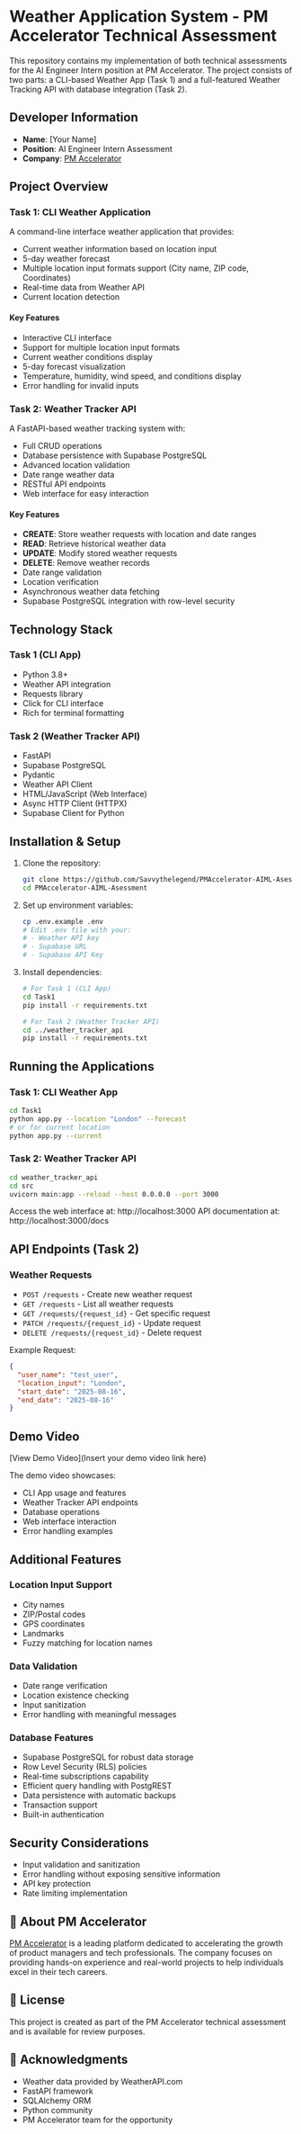 # Weather Application System - PM Accelerator Technical Assessment

This repository contains my implementation of both technical assessments for the AI Engineer Intern position at PM Accelerator. The project consists of two parts: a CLI-based Weather App (Task 1) and a full-featured Weather Tracking API with database integration (Task 2).

## Developer Information
- **Name**: [Your Name]
- **Position**: AI Engineer Intern Assessment
- **Company**: [PM Accelerator](https://www.linkedin.com/company/product-manager-accelerator/)

## Project Overview

### Task 1: CLI Weather Application
A command-line interface weather application that provides:
- Current weather information based on location input
- 5-day weather forecast
- Multiple location input formats support (City name, ZIP code, Coordinates)
- Real-time data from Weather API
- Current location detection

#### Key Features
- Interactive CLI interface
- Support for multiple location input formats
- Current weather conditions display
- 5-day forecast visualization
- Temperature, humidity, wind speed, and conditions display
- Error handling for invalid inputs

### Task 2: Weather Tracker API
A FastAPI-based weather tracking system with:
- Full CRUD operations
- Database persistence with Supabase PostgreSQL
- Advanced location validation
- Date range weather data
- RESTful API endpoints
- Web interface for easy interaction

#### Key Features
- **CREATE**: Store weather requests with location and date ranges
- **READ**: Retrieve historical weather data
- **UPDATE**: Modify stored weather requests
- **DELETE**: Remove weather records
- Date range validation
- Location verification
- Asynchronous weather data fetching
- Supabase PostgreSQL integration with row-level security

## Technology Stack

### Task 1 (CLI App)
- Python 3.8+
- Weather API integration
- Requests library
- Click for CLI interface
- Rich for terminal formatting

### Task 2 (Weather Tracker API)
- FastAPI
- Supabase PostgreSQL
- Pydantic
- Weather API Client
- HTML/JavaScript (Web Interface)
- Async HTTP Client (HTTPX)
- Supabase Client for Python

## Installation & Setup

1. Clone the repository:
   ```bash
   git clone https://github.com/Savvythelegend/PMAccelerator-AIML-Asessment.git
   cd PMAccelerator-AIML-Asessment
   ```

2. Set up environment variables:
   ```bash
   cp .env.example .env
   # Edit .env file with your:
   # - Weather API key
   # - Supabase URL
   # - Supabase API Key
   ```

3. Install dependencies:
   ```bash
   # For Task 1 (CLI App)
   cd Task1
   pip install -r requirements.txt

   # For Task 2 (Weather Tracker API)
   cd ../weather_tracker_api
   pip install -r requirements.txt
   ```

## Running the Applications

### Task 1: CLI Weather App
```bash
cd Task1
python app.py --location "London" --forecast
# or for current location
python app.py --current
```

### Task 2: Weather Tracker API
```bash
cd weather_tracker_api
cd src
uvicorn main:app --reload --host 0.0.0.0 --port 3000
```

Access the web interface at: http://localhost:3000
API documentation at: http://localhost:3000/docs

## API Endpoints (Task 2)

### Weather Requests
- `POST /requests` - Create new weather request
- `GET /requests` - List all weather requests
- `GET /requests/{request_id}` - Get specific request
- `PATCH /requests/{request_id}` - Update request
- `DELETE /requests/{request_id}` - Delete request

Example Request:
```json
{
  "user_name": "test_user",
  "location_input": "London",
  "start_date": "2025-08-16",
  "end_date": "2025-08-16"
}
```

## Demo Video

[View Demo Video](Insert your demo video link here)

The demo video showcases:
- CLI App usage and features
- Weather Tracker API endpoints
- Database operations
- Web interface interaction
- Error handling examples

## Additional Features

### Location Input Support
- City names
- ZIP/Postal codes
- GPS coordinates
- Landmarks
- Fuzzy matching for location names

### Data Validation
- Date range verification
- Location existence checking
- Input sanitization
- Error handling with meaningful messages

### Database Features
- Supabase PostgreSQL for robust data storage
- Row Level Security (RLS) policies
- Real-time subscriptions capability
- Efficient query handling with PostgREST
- Data persistence with automatic backups
- Transaction support
- Built-in authentication

## Security Considerations
- Input validation and sanitization
- Error handling without exposing sensitive information
- API key protection
- Rate limiting implementation

## 🤝 About PM Accelerator
[PM Accelerator](https://www.linkedin.com/company/product-manager-accelerator/) is a leading platform dedicated to accelerating the growth of product managers and tech professionals. The company focuses on providing hands-on experience and real-world projects to help individuals excel in their tech careers.

## 📄 License
This project is created as part of the PM Accelerator technical assessment and is available for review purposes.

## 🙏 Acknowledgments
- Weather data provided by WeatherAPI.com
- FastAPI framework
- SQLAlchemy ORM
- Python community
- PM Accelerator team for the opportunity
